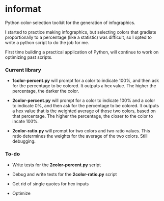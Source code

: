 informat
========

Python color-selection toolkit for the generation of infographics.

I started to practice making infographics, but selecting colors that gradiate proportionally to a percentage (like a statistic) was difficult, so I opted to write a python script to do the job for me.

First time building a practical application of Python, will continue to work on optimizing past scripts.

### Current library

+ **1color-percent.py** will prompt for a color to indicate 100%, and then ask for the percentage to be colored. It outputs a hex value. The higher the percentage, the darker the color.

+ **2color-percent.py** will prompt for a color to indicate 100% and a color to indicate 0%, and then ask for the percentage to be colored. It outputs a hex value that is the weighted average of those two colors, based on that percentage. The higher the percentage, the closer to the color to incate 100%.

+ **2color-ratio.py** will prompt for two colors and two ratio values. This ratio determines the weights for the average of the two colors. Still debugging.

### To-do

+ Write tests for the **2color-percent.py** script

+ Debug and write tests for the **2color-ratio.py** script

+ Get rid of single quotes for hex inputs

+ Optimize